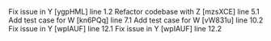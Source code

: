 Fix issue in Y [ygpHML] line 1.2
Refactor codebase with Z [mzsXCE] line 5.1
Add test case for W [kn6PQq] line 7.1
Add test case for W [vW831u] line 10.2
Fix issue in Y [wpIAUF] line 12.1
Fix issue in Y [wpIAUF] line 12.2
